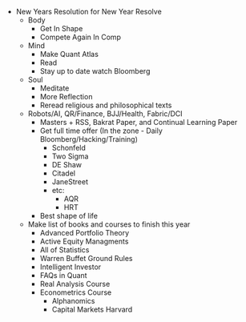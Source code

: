- New Years Resolution for New Year Resolve
    - Body
        - Get In Shape
        - Compete Again In Comp
    - Mind
        - Make Quant Atlas
        - Read
        - Stay up to date watch Bloomberg
    - Soul
        - Meditate
        - More Reflection
        - Reread religious and philosophical texts
    - Robots/AI, QR/Finance, BJJ/Health, Fabric/DCI
        - Masters + RSS, Bakrat Paper, and Continual Learning Paper
        - Get full time offer (In the zone - Daily Bloomberg/Hacking/Training)
            - Schonfeld
            - Two Sigma
            - DE Shaw
            - Citadel
            - JaneStreet
            - etc:
                - AQR
                - HRT
        - Best shape of life
    - Make list of books and courses to finish this year
        - Advanced Portfolio Theory
        - Active Equity Managments
        - All of Statistics
        - Warren Buffet Ground Rules
        - Intelligent Investor
        - FAQs in Quant
        - Real Analysis Course
        - Econometrics Course
            - Alphanomics
            - Capital Markets Harvard
